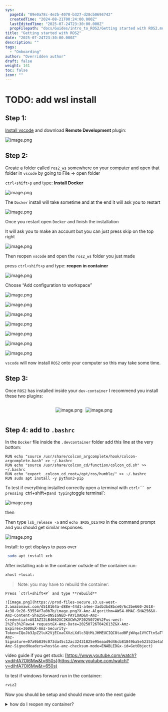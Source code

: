 ```yaml
---
sys:
  pageId: "89e0a78c-4e2b-4070-b327-d28cb0694742"
  createdTime: "2024-08-21T00:24:00.000Z"
  lastEditedTime: "2025-07-24T23:30:00.000Z"
  propFilepath: "docs/Guides/intro_to_ROS2/Getting started with ROS2.md"
title: "Getting started with ROS2"
date: "2025-07-24T23:30:00.000Z"
description: ""
tags:
  - "Onboarding"
author: "Overridden author"
draft: false
weight: 141
toc: false
icon: ""
---
```


# TODO: add wsl install

## Step 1:

[Install vscode](https://code.visualstudio.com/download) and download **Remote Development** plugin:

![image.png](https://prod-files-secure.s3.us-west-2.amazonaws.com/d518164a-d88e-44d1-a4ee-3adb3bd8bce0/efb52993-1881-4a40-b95e-6f020334f022/image.png?X-Amz-Algorithm=AWS4-HMAC-SHA256&X-Amz-Content-Sha256=UNSIGNED-PAYLOAD&X-Amz-Credential=ASIAZI2LB4664QTPACMC%2F20250726%2Fus-west-2%2Fs3%2Faws4_request&X-Amz-Date=20250726T042609Z&X-Amz-Expires=3600&X-Amz-Security-Token=IQoJb3JpZ2luX2VjECoaCXVzLXdlc3QtMiJIMEYCIQDo2efOkUuNPbiilyNxIR3J4TVZMBzXkf%2FmzgQgCAkiMwIhAP6wD7l2EgFAbWg1nLT%2BP8fvcJIv83dFuW8pG2FIrm%2BYKv8DCFMQABoMNjM3NDIzMTgzODA1Igx1U9RzZhXQImvQq20q3AMDzYMPgJRJ1qkJ5tePheRAOdc%2F7xvI6Ih4KlfvbDBRunZukKEV27y9OnFeK00emBVa1M%2F%2F3WNGmBY63vdbP4aAAP3S5Fc97OmRQo98NGkiRziR7MYhW%2BeQWpIBgGj4qPILB%2Bz0A5%2FwHaAdqXELT9xPcbYanyS%2B%2FGFvZRYYyb7hQ3xlzK%2BnpVCoR8FhvP6FYgm%2FjEfaZa9fkH2ZuNMo9I0WeWbdcLtmIdJ2jbwwB1BnYgLTdDKYmHsaESNU7RxfdwGItyT61Q9QrvR135jywxjANold3bRtzyMEcqZv6LenOOFkCSGPHymC3NCBRTsGgseLpsoNEG6InnuCKWgkvP8QIJZ7c2WdL6F%2B5sltxw03KE3zPZLKNtF3MDgzJCPnWr4rIzp%2Fb5nOrQQgqcPCc%2FjpaQTkZQ5lbnaLdSty9BOmFT7wuNb%2BHV9gfTnTm%2FkpTIB1q0gRtZszZ9ThcXL%2F%2BNF0rU06NKjEGY6V0vG5eNBtkdaw0U5Y8FFfTEoaY1DQQRe1HmV1pPJNVkTUyx2k1AZ25b9m8uOn9dhhT22h43aNav8U%2BgRzAadwl0dD7hl7Fo0zWETaqOv4VWx3ADKwgOXETfiCFomx89%2BMfsRQ01DPOmzm47PV9slWEmcBSzDF9JDEBjqkAWI1Ogr5%2FFGGSmuan0VIWeiHYYShBJ1clRx5U%2BaUHFp5KoXMn7pMWcNKGcnZ8EEmfL5fsKNGGsdvGWkGh9O15420OPCimFOKJeWuhR0QRJ7C2Vu3Yw30MYpCM75mnGMy3a2hwAmB51hSx0XqmR5lfQG3kBXYxixMU99qz%2FsIYStYGpAz8lHBaDIbgLX7rTMQMu2WoOhs6v9AYRxvNcpFQbaq5xuP&X-Amz-Signature=6abc1cd41a6ecc2a123c3a2ed68f71e7439cb7c51d86d45cd78c70cd2e84ccdb&X-Amz-SignedHeaders=host&x-amz-checksum-mode=ENABLED&x-id=GetObject)

## Step 2:

Create a folder called `ros2_ws` somewhere on your computer and open that folder in `vscode` by going to File → open folder 

`ctrl+shift+p` and type: **Install Docker**

![image.png](https://prod-files-secure.s3.us-west-2.amazonaws.com/d518164a-d88e-44d1-a4ee-3adb3bd8bce0/2269dc0e-1cd5-47ff-bceb-c04ad9b2eab0/image.png?X-Amz-Algorithm=AWS4-HMAC-SHA256&X-Amz-Content-Sha256=UNSIGNED-PAYLOAD&X-Amz-Credential=ASIAZI2LB4664QTPACMC%2F20250726%2Fus-west-2%2Fs3%2Faws4_request&X-Amz-Date=20250726T042609Z&X-Amz-Expires=3600&X-Amz-Security-Token=IQoJb3JpZ2luX2VjECoaCXVzLXdlc3QtMiJIMEYCIQDo2efOkUuNPbiilyNxIR3J4TVZMBzXkf%2FmzgQgCAkiMwIhAP6wD7l2EgFAbWg1nLT%2BP8fvcJIv83dFuW8pG2FIrm%2BYKv8DCFMQABoMNjM3NDIzMTgzODA1Igx1U9RzZhXQImvQq20q3AMDzYMPgJRJ1qkJ5tePheRAOdc%2F7xvI6Ih4KlfvbDBRunZukKEV27y9OnFeK00emBVa1M%2F%2F3WNGmBY63vdbP4aAAP3S5Fc97OmRQo98NGkiRziR7MYhW%2BeQWpIBgGj4qPILB%2Bz0A5%2FwHaAdqXELT9xPcbYanyS%2B%2FGFvZRYYyb7hQ3xlzK%2BnpVCoR8FhvP6FYgm%2FjEfaZa9fkH2ZuNMo9I0WeWbdcLtmIdJ2jbwwB1BnYgLTdDKYmHsaESNU7RxfdwGItyT61Q9QrvR135jywxjANold3bRtzyMEcqZv6LenOOFkCSGPHymC3NCBRTsGgseLpsoNEG6InnuCKWgkvP8QIJZ7c2WdL6F%2B5sltxw03KE3zPZLKNtF3MDgzJCPnWr4rIzp%2Fb5nOrQQgqcPCc%2FjpaQTkZQ5lbnaLdSty9BOmFT7wuNb%2BHV9gfTnTm%2FkpTIB1q0gRtZszZ9ThcXL%2F%2BNF0rU06NKjEGY6V0vG5eNBtkdaw0U5Y8FFfTEoaY1DQQRe1HmV1pPJNVkTUyx2k1AZ25b9m8uOn9dhhT22h43aNav8U%2BgRzAadwl0dD7hl7Fo0zWETaqOv4VWx3ADKwgOXETfiCFomx89%2BMfsRQ01DPOmzm47PV9slWEmcBSzDF9JDEBjqkAWI1Ogr5%2FFGGSmuan0VIWeiHYYShBJ1clRx5U%2BaUHFp5KoXMn7pMWcNKGcnZ8EEmfL5fsKNGGsdvGWkGh9O15420OPCimFOKJeWuhR0QRJ7C2Vu3Yw30MYpCM75mnGMy3a2hwAmB51hSx0XqmR5lfQG3kBXYxixMU99qz%2FsIYStYGpAz8lHBaDIbgLX7rTMQMu2WoOhs6v9AYRxvNcpFQbaq5xuP&X-Amz-Signature=adeb765a304e418999444b4cc0070e100229baff6ddc2cd0f8d123d680c42588&X-Amz-SignedHeaders=host&x-amz-checksum-mode=ENABLED&x-id=GetObject)

The `Docker` install will take sometime and at the end it will ask you to restart

![image.png](https://prod-files-secure.s3.us-west-2.amazonaws.com/d518164a-d88e-44d1-a4ee-3adb3bd8bce0/ed233f78-be33-4b1f-b89c-9c346c0e961e/image.png?X-Amz-Algorithm=AWS4-HMAC-SHA256&X-Amz-Content-Sha256=UNSIGNED-PAYLOAD&X-Amz-Credential=ASIAZI2LB4664QTPACMC%2F20250726%2Fus-west-2%2Fs3%2Faws4_request&X-Amz-Date=20250726T042609Z&X-Amz-Expires=3600&X-Amz-Security-Token=IQoJb3JpZ2luX2VjECoaCXVzLXdlc3QtMiJIMEYCIQDo2efOkUuNPbiilyNxIR3J4TVZMBzXkf%2FmzgQgCAkiMwIhAP6wD7l2EgFAbWg1nLT%2BP8fvcJIv83dFuW8pG2FIrm%2BYKv8DCFMQABoMNjM3NDIzMTgzODA1Igx1U9RzZhXQImvQq20q3AMDzYMPgJRJ1qkJ5tePheRAOdc%2F7xvI6Ih4KlfvbDBRunZukKEV27y9OnFeK00emBVa1M%2F%2F3WNGmBY63vdbP4aAAP3S5Fc97OmRQo98NGkiRziR7MYhW%2BeQWpIBgGj4qPILB%2Bz0A5%2FwHaAdqXELT9xPcbYanyS%2B%2FGFvZRYYyb7hQ3xlzK%2BnpVCoR8FhvP6FYgm%2FjEfaZa9fkH2ZuNMo9I0WeWbdcLtmIdJ2jbwwB1BnYgLTdDKYmHsaESNU7RxfdwGItyT61Q9QrvR135jywxjANold3bRtzyMEcqZv6LenOOFkCSGPHymC3NCBRTsGgseLpsoNEG6InnuCKWgkvP8QIJZ7c2WdL6F%2B5sltxw03KE3zPZLKNtF3MDgzJCPnWr4rIzp%2Fb5nOrQQgqcPCc%2FjpaQTkZQ5lbnaLdSty9BOmFT7wuNb%2BHV9gfTnTm%2FkpTIB1q0gRtZszZ9ThcXL%2F%2BNF0rU06NKjEGY6V0vG5eNBtkdaw0U5Y8FFfTEoaY1DQQRe1HmV1pPJNVkTUyx2k1AZ25b9m8uOn9dhhT22h43aNav8U%2BgRzAadwl0dD7hl7Fo0zWETaqOv4VWx3ADKwgOXETfiCFomx89%2BMfsRQ01DPOmzm47PV9slWEmcBSzDF9JDEBjqkAWI1Ogr5%2FFGGSmuan0VIWeiHYYShBJ1clRx5U%2BaUHFp5KoXMn7pMWcNKGcnZ8EEmfL5fsKNGGsdvGWkGh9O15420OPCimFOKJeWuhR0QRJ7C2Vu3Yw30MYpCM75mnGMy3a2hwAmB51hSx0XqmR5lfQG3kBXYxixMU99qz%2FsIYStYGpAz8lHBaDIbgLX7rTMQMu2WoOhs6v9AYRxvNcpFQbaq5xuP&X-Amz-Signature=4acb114a9c3e298b8ed501a786241685042eb1807be0e6c139180d8152871161&X-Amz-SignedHeaders=host&x-amz-checksum-mode=ENABLED&x-id=GetObject)

Once you restart open `Docker` and finish the installation

It will ask you to make an account but you can just press skip on the top right

![image.png](https://prod-files-secure.s3.us-west-2.amazonaws.com/d518164a-d88e-44d1-a4ee-3adb3bd8bce0/21010ad9-1659-4fd9-9f59-9932a09b2a3d/image.png?X-Amz-Algorithm=AWS4-HMAC-SHA256&X-Amz-Content-Sha256=UNSIGNED-PAYLOAD&X-Amz-Credential=ASIAZI2LB4664QTPACMC%2F20250726%2Fus-west-2%2Fs3%2Faws4_request&X-Amz-Date=20250726T042609Z&X-Amz-Expires=3600&X-Amz-Security-Token=IQoJb3JpZ2luX2VjECoaCXVzLXdlc3QtMiJIMEYCIQDo2efOkUuNPbiilyNxIR3J4TVZMBzXkf%2FmzgQgCAkiMwIhAP6wD7l2EgFAbWg1nLT%2BP8fvcJIv83dFuW8pG2FIrm%2BYKv8DCFMQABoMNjM3NDIzMTgzODA1Igx1U9RzZhXQImvQq20q3AMDzYMPgJRJ1qkJ5tePheRAOdc%2F7xvI6Ih4KlfvbDBRunZukKEV27y9OnFeK00emBVa1M%2F%2F3WNGmBY63vdbP4aAAP3S5Fc97OmRQo98NGkiRziR7MYhW%2BeQWpIBgGj4qPILB%2Bz0A5%2FwHaAdqXELT9xPcbYanyS%2B%2FGFvZRYYyb7hQ3xlzK%2BnpVCoR8FhvP6FYgm%2FjEfaZa9fkH2ZuNMo9I0WeWbdcLtmIdJ2jbwwB1BnYgLTdDKYmHsaESNU7RxfdwGItyT61Q9QrvR135jywxjANold3bRtzyMEcqZv6LenOOFkCSGPHymC3NCBRTsGgseLpsoNEG6InnuCKWgkvP8QIJZ7c2WdL6F%2B5sltxw03KE3zPZLKNtF3MDgzJCPnWr4rIzp%2Fb5nOrQQgqcPCc%2FjpaQTkZQ5lbnaLdSty9BOmFT7wuNb%2BHV9gfTnTm%2FkpTIB1q0gRtZszZ9ThcXL%2F%2BNF0rU06NKjEGY6V0vG5eNBtkdaw0U5Y8FFfTEoaY1DQQRe1HmV1pPJNVkTUyx2k1AZ25b9m8uOn9dhhT22h43aNav8U%2BgRzAadwl0dD7hl7Fo0zWETaqOv4VWx3ADKwgOXETfiCFomx89%2BMfsRQ01DPOmzm47PV9slWEmcBSzDF9JDEBjqkAWI1Ogr5%2FFGGSmuan0VIWeiHYYShBJ1clRx5U%2BaUHFp5KoXMn7pMWcNKGcnZ8EEmfL5fsKNGGsdvGWkGh9O15420OPCimFOKJeWuhR0QRJ7C2Vu3Yw30MYpCM75mnGMy3a2hwAmB51hSx0XqmR5lfQG3kBXYxixMU99qz%2FsIYStYGpAz8lHBaDIbgLX7rTMQMu2WoOhs6v9AYRxvNcpFQbaq5xuP&X-Amz-Signature=f643e5d8981e0e6d2ada88342c0c496de4e6127d41c80cc823001fd1e39e6635&X-Amz-SignedHeaders=host&x-amz-checksum-mode=ENABLED&x-id=GetObject)

Then reopen `vscode` and open the `ros2_ws` folder you just made

press `ctrl+shift+p` and type: **reopen in container**

![image.png](https://prod-files-secure.s3.us-west-2.amazonaws.com/d518164a-d88e-44d1-a4ee-3adb3bd8bce0/4e93b8c2-41ad-488c-8095-c74205196118/image.png?X-Amz-Algorithm=AWS4-HMAC-SHA256&X-Amz-Content-Sha256=UNSIGNED-PAYLOAD&X-Amz-Credential=ASIAZI2LB4664QTPACMC%2F20250726%2Fus-west-2%2Fs3%2Faws4_request&X-Amz-Date=20250726T042609Z&X-Amz-Expires=3600&X-Amz-Security-Token=IQoJb3JpZ2luX2VjECoaCXVzLXdlc3QtMiJIMEYCIQDo2efOkUuNPbiilyNxIR3J4TVZMBzXkf%2FmzgQgCAkiMwIhAP6wD7l2EgFAbWg1nLT%2BP8fvcJIv83dFuW8pG2FIrm%2BYKv8DCFMQABoMNjM3NDIzMTgzODA1Igx1U9RzZhXQImvQq20q3AMDzYMPgJRJ1qkJ5tePheRAOdc%2F7xvI6Ih4KlfvbDBRunZukKEV27y9OnFeK00emBVa1M%2F%2F3WNGmBY63vdbP4aAAP3S5Fc97OmRQo98NGkiRziR7MYhW%2BeQWpIBgGj4qPILB%2Bz0A5%2FwHaAdqXELT9xPcbYanyS%2B%2FGFvZRYYyb7hQ3xlzK%2BnpVCoR8FhvP6FYgm%2FjEfaZa9fkH2ZuNMo9I0WeWbdcLtmIdJ2jbwwB1BnYgLTdDKYmHsaESNU7RxfdwGItyT61Q9QrvR135jywxjANold3bRtzyMEcqZv6LenOOFkCSGPHymC3NCBRTsGgseLpsoNEG6InnuCKWgkvP8QIJZ7c2WdL6F%2B5sltxw03KE3zPZLKNtF3MDgzJCPnWr4rIzp%2Fb5nOrQQgqcPCc%2FjpaQTkZQ5lbnaLdSty9BOmFT7wuNb%2BHV9gfTnTm%2FkpTIB1q0gRtZszZ9ThcXL%2F%2BNF0rU06NKjEGY6V0vG5eNBtkdaw0U5Y8FFfTEoaY1DQQRe1HmV1pPJNVkTUyx2k1AZ25b9m8uOn9dhhT22h43aNav8U%2BgRzAadwl0dD7hl7Fo0zWETaqOv4VWx3ADKwgOXETfiCFomx89%2BMfsRQ01DPOmzm47PV9slWEmcBSzDF9JDEBjqkAWI1Ogr5%2FFGGSmuan0VIWeiHYYShBJ1clRx5U%2BaUHFp5KoXMn7pMWcNKGcnZ8EEmfL5fsKNGGsdvGWkGh9O15420OPCimFOKJeWuhR0QRJ7C2Vu3Yw30MYpCM75mnGMy3a2hwAmB51hSx0XqmR5lfQG3kBXYxixMU99qz%2FsIYStYGpAz8lHBaDIbgLX7rTMQMu2WoOhs6v9AYRxvNcpFQbaq5xuP&X-Amz-Signature=444358e3b7bf989ae4b8da117057e02f42a233be68b0615992a764879fe592d9&X-Amz-SignedHeaders=host&x-amz-checksum-mode=ENABLED&x-id=GetObject)

Choose “Add configuration to workspace”

![image.png](https://prod-files-secure.s3.us-west-2.amazonaws.com/d518164a-d88e-44d1-a4ee-3adb3bd8bce0/9560b282-5060-4989-ba37-97e7b2c22476/image.png?X-Amz-Algorithm=AWS4-HMAC-SHA256&X-Amz-Content-Sha256=UNSIGNED-PAYLOAD&X-Amz-Credential=ASIAZI2LB4664QTPACMC%2F20250726%2Fus-west-2%2Fs3%2Faws4_request&X-Amz-Date=20250726T042609Z&X-Amz-Expires=3600&X-Amz-Security-Token=IQoJb3JpZ2luX2VjECoaCXVzLXdlc3QtMiJIMEYCIQDo2efOkUuNPbiilyNxIR3J4TVZMBzXkf%2FmzgQgCAkiMwIhAP6wD7l2EgFAbWg1nLT%2BP8fvcJIv83dFuW8pG2FIrm%2BYKv8DCFMQABoMNjM3NDIzMTgzODA1Igx1U9RzZhXQImvQq20q3AMDzYMPgJRJ1qkJ5tePheRAOdc%2F7xvI6Ih4KlfvbDBRunZukKEV27y9OnFeK00emBVa1M%2F%2F3WNGmBY63vdbP4aAAP3S5Fc97OmRQo98NGkiRziR7MYhW%2BeQWpIBgGj4qPILB%2Bz0A5%2FwHaAdqXELT9xPcbYanyS%2B%2FGFvZRYYyb7hQ3xlzK%2BnpVCoR8FhvP6FYgm%2FjEfaZa9fkH2ZuNMo9I0WeWbdcLtmIdJ2jbwwB1BnYgLTdDKYmHsaESNU7RxfdwGItyT61Q9QrvR135jywxjANold3bRtzyMEcqZv6LenOOFkCSGPHymC3NCBRTsGgseLpsoNEG6InnuCKWgkvP8QIJZ7c2WdL6F%2B5sltxw03KE3zPZLKNtF3MDgzJCPnWr4rIzp%2Fb5nOrQQgqcPCc%2FjpaQTkZQ5lbnaLdSty9BOmFT7wuNb%2BHV9gfTnTm%2FkpTIB1q0gRtZszZ9ThcXL%2F%2BNF0rU06NKjEGY6V0vG5eNBtkdaw0U5Y8FFfTEoaY1DQQRe1HmV1pPJNVkTUyx2k1AZ25b9m8uOn9dhhT22h43aNav8U%2BgRzAadwl0dD7hl7Fo0zWETaqOv4VWx3ADKwgOXETfiCFomx89%2BMfsRQ01DPOmzm47PV9slWEmcBSzDF9JDEBjqkAWI1Ogr5%2FFGGSmuan0VIWeiHYYShBJ1clRx5U%2BaUHFp5KoXMn7pMWcNKGcnZ8EEmfL5fsKNGGsdvGWkGh9O15420OPCimFOKJeWuhR0QRJ7C2Vu3Yw30MYpCM75mnGMy3a2hwAmB51hSx0XqmR5lfQG3kBXYxixMU99qz%2FsIYStYGpAz8lHBaDIbgLX7rTMQMu2WoOhs6v9AYRxvNcpFQbaq5xuP&X-Amz-Signature=d5a79e24a3529d061a98a6654b10f1108617c64e3784fa7d9554f1c7d807cd0b&X-Amz-SignedHeaders=host&x-amz-checksum-mode=ENABLED&x-id=GetObject)

![image.png](https://prod-files-secure.s3.us-west-2.amazonaws.com/d518164a-d88e-44d1-a4ee-3adb3bd8bce0/2ee63f81-886b-48e8-a553-dc6e5eac99e4/image.png?X-Amz-Algorithm=AWS4-HMAC-SHA256&X-Amz-Content-Sha256=UNSIGNED-PAYLOAD&X-Amz-Credential=ASIAZI2LB4664QTPACMC%2F20250726%2Fus-west-2%2Fs3%2Faws4_request&X-Amz-Date=20250726T042609Z&X-Amz-Expires=3600&X-Amz-Security-Token=IQoJb3JpZ2luX2VjECoaCXVzLXdlc3QtMiJIMEYCIQDo2efOkUuNPbiilyNxIR3J4TVZMBzXkf%2FmzgQgCAkiMwIhAP6wD7l2EgFAbWg1nLT%2BP8fvcJIv83dFuW8pG2FIrm%2BYKv8DCFMQABoMNjM3NDIzMTgzODA1Igx1U9RzZhXQImvQq20q3AMDzYMPgJRJ1qkJ5tePheRAOdc%2F7xvI6Ih4KlfvbDBRunZukKEV27y9OnFeK00emBVa1M%2F%2F3WNGmBY63vdbP4aAAP3S5Fc97OmRQo98NGkiRziR7MYhW%2BeQWpIBgGj4qPILB%2Bz0A5%2FwHaAdqXELT9xPcbYanyS%2B%2FGFvZRYYyb7hQ3xlzK%2BnpVCoR8FhvP6FYgm%2FjEfaZa9fkH2ZuNMo9I0WeWbdcLtmIdJ2jbwwB1BnYgLTdDKYmHsaESNU7RxfdwGItyT61Q9QrvR135jywxjANold3bRtzyMEcqZv6LenOOFkCSGPHymC3NCBRTsGgseLpsoNEG6InnuCKWgkvP8QIJZ7c2WdL6F%2B5sltxw03KE3zPZLKNtF3MDgzJCPnWr4rIzp%2Fb5nOrQQgqcPCc%2FjpaQTkZQ5lbnaLdSty9BOmFT7wuNb%2BHV9gfTnTm%2FkpTIB1q0gRtZszZ9ThcXL%2F%2BNF0rU06NKjEGY6V0vG5eNBtkdaw0U5Y8FFfTEoaY1DQQRe1HmV1pPJNVkTUyx2k1AZ25b9m8uOn9dhhT22h43aNav8U%2BgRzAadwl0dD7hl7Fo0zWETaqOv4VWx3ADKwgOXETfiCFomx89%2BMfsRQ01DPOmzm47PV9slWEmcBSzDF9JDEBjqkAWI1Ogr5%2FFGGSmuan0VIWeiHYYShBJ1clRx5U%2BaUHFp5KoXMn7pMWcNKGcnZ8EEmfL5fsKNGGsdvGWkGh9O15420OPCimFOKJeWuhR0QRJ7C2Vu3Yw30MYpCM75mnGMy3a2hwAmB51hSx0XqmR5lfQG3kBXYxixMU99qz%2FsIYStYGpAz8lHBaDIbgLX7rTMQMu2WoOhs6v9AYRxvNcpFQbaq5xuP&X-Amz-Signature=18abe3f5617511b7312e221746478376649ea8ab349be33d6513d868cff6359b&X-Amz-SignedHeaders=host&x-amz-checksum-mode=ENABLED&x-id=GetObject)

![image.png](https://prod-files-secure.s3.us-west-2.amazonaws.com/d518164a-d88e-44d1-a4ee-3adb3bd8bce0/e0fd626c-c8b6-4b2c-95d1-fa4c26514504/image.png?X-Amz-Algorithm=AWS4-HMAC-SHA256&X-Amz-Content-Sha256=UNSIGNED-PAYLOAD&X-Amz-Credential=ASIAZI2LB4664QTPACMC%2F20250726%2Fus-west-2%2Fs3%2Faws4_request&X-Amz-Date=20250726T042609Z&X-Amz-Expires=3600&X-Amz-Security-Token=IQoJb3JpZ2luX2VjECoaCXVzLXdlc3QtMiJIMEYCIQDo2efOkUuNPbiilyNxIR3J4TVZMBzXkf%2FmzgQgCAkiMwIhAP6wD7l2EgFAbWg1nLT%2BP8fvcJIv83dFuW8pG2FIrm%2BYKv8DCFMQABoMNjM3NDIzMTgzODA1Igx1U9RzZhXQImvQq20q3AMDzYMPgJRJ1qkJ5tePheRAOdc%2F7xvI6Ih4KlfvbDBRunZukKEV27y9OnFeK00emBVa1M%2F%2F3WNGmBY63vdbP4aAAP3S5Fc97OmRQo98NGkiRziR7MYhW%2BeQWpIBgGj4qPILB%2Bz0A5%2FwHaAdqXELT9xPcbYanyS%2B%2FGFvZRYYyb7hQ3xlzK%2BnpVCoR8FhvP6FYgm%2FjEfaZa9fkH2ZuNMo9I0WeWbdcLtmIdJ2jbwwB1BnYgLTdDKYmHsaESNU7RxfdwGItyT61Q9QrvR135jywxjANold3bRtzyMEcqZv6LenOOFkCSGPHymC3NCBRTsGgseLpsoNEG6InnuCKWgkvP8QIJZ7c2WdL6F%2B5sltxw03KE3zPZLKNtF3MDgzJCPnWr4rIzp%2Fb5nOrQQgqcPCc%2FjpaQTkZQ5lbnaLdSty9BOmFT7wuNb%2BHV9gfTnTm%2FkpTIB1q0gRtZszZ9ThcXL%2F%2BNF0rU06NKjEGY6V0vG5eNBtkdaw0U5Y8FFfTEoaY1DQQRe1HmV1pPJNVkTUyx2k1AZ25b9m8uOn9dhhT22h43aNav8U%2BgRzAadwl0dD7hl7Fo0zWETaqOv4VWx3ADKwgOXETfiCFomx89%2BMfsRQ01DPOmzm47PV9slWEmcBSzDF9JDEBjqkAWI1Ogr5%2FFGGSmuan0VIWeiHYYShBJ1clRx5U%2BaUHFp5KoXMn7pMWcNKGcnZ8EEmfL5fsKNGGsdvGWkGh9O15420OPCimFOKJeWuhR0QRJ7C2Vu3Yw30MYpCM75mnGMy3a2hwAmB51hSx0XqmR5lfQG3kBXYxixMU99qz%2FsIYStYGpAz8lHBaDIbgLX7rTMQMu2WoOhs6v9AYRxvNcpFQbaq5xuP&X-Amz-Signature=7dc004835f94c36a2ed31c8926b39a1058f081839157bfeac0e20795bafad7d9&X-Amz-SignedHeaders=host&x-amz-checksum-mode=ENABLED&x-id=GetObject)

![image.png](https://prod-files-secure.s3.us-west-2.amazonaws.com/d518164a-d88e-44d1-a4ee-3adb3bd8bce0/a2e13f50-d2ab-4719-a4c2-7ced634bfc9d/image.png?X-Amz-Algorithm=AWS4-HMAC-SHA256&X-Amz-Content-Sha256=UNSIGNED-PAYLOAD&X-Amz-Credential=ASIAZI2LB4664QTPACMC%2F20250726%2Fus-west-2%2Fs3%2Faws4_request&X-Amz-Date=20250726T042609Z&X-Amz-Expires=3600&X-Amz-Security-Token=IQoJb3JpZ2luX2VjECoaCXVzLXdlc3QtMiJIMEYCIQDo2efOkUuNPbiilyNxIR3J4TVZMBzXkf%2FmzgQgCAkiMwIhAP6wD7l2EgFAbWg1nLT%2BP8fvcJIv83dFuW8pG2FIrm%2BYKv8DCFMQABoMNjM3NDIzMTgzODA1Igx1U9RzZhXQImvQq20q3AMDzYMPgJRJ1qkJ5tePheRAOdc%2F7xvI6Ih4KlfvbDBRunZukKEV27y9OnFeK00emBVa1M%2F%2F3WNGmBY63vdbP4aAAP3S5Fc97OmRQo98NGkiRziR7MYhW%2BeQWpIBgGj4qPILB%2Bz0A5%2FwHaAdqXELT9xPcbYanyS%2B%2FGFvZRYYyb7hQ3xlzK%2BnpVCoR8FhvP6FYgm%2FjEfaZa9fkH2ZuNMo9I0WeWbdcLtmIdJ2jbwwB1BnYgLTdDKYmHsaESNU7RxfdwGItyT61Q9QrvR135jywxjANold3bRtzyMEcqZv6LenOOFkCSGPHymC3NCBRTsGgseLpsoNEG6InnuCKWgkvP8QIJZ7c2WdL6F%2B5sltxw03KE3zPZLKNtF3MDgzJCPnWr4rIzp%2Fb5nOrQQgqcPCc%2FjpaQTkZQ5lbnaLdSty9BOmFT7wuNb%2BHV9gfTnTm%2FkpTIB1q0gRtZszZ9ThcXL%2F%2BNF0rU06NKjEGY6V0vG5eNBtkdaw0U5Y8FFfTEoaY1DQQRe1HmV1pPJNVkTUyx2k1AZ25b9m8uOn9dhhT22h43aNav8U%2BgRzAadwl0dD7hl7Fo0zWETaqOv4VWx3ADKwgOXETfiCFomx89%2BMfsRQ01DPOmzm47PV9slWEmcBSzDF9JDEBjqkAWI1Ogr5%2FFGGSmuan0VIWeiHYYShBJ1clRx5U%2BaUHFp5KoXMn7pMWcNKGcnZ8EEmfL5fsKNGGsdvGWkGh9O15420OPCimFOKJeWuhR0QRJ7C2Vu3Yw30MYpCM75mnGMy3a2hwAmB51hSx0XqmR5lfQG3kBXYxixMU99qz%2FsIYStYGpAz8lHBaDIbgLX7rTMQMu2WoOhs6v9AYRxvNcpFQbaq5xuP&X-Amz-Signature=27afdcfbbc787077cfbd5962e0258402bc941a6987a3b589bdf7172771a2ed51&X-Amz-SignedHeaders=host&x-amz-checksum-mode=ENABLED&x-id=GetObject)

![image.png](https://prod-files-secure.s3.us-west-2.amazonaws.com/d518164a-d88e-44d1-a4ee-3adb3bd8bce0/6cc478ad-aaba-4bf7-9fcc-403277ab896c/image.png?X-Amz-Algorithm=AWS4-HMAC-SHA256&X-Amz-Content-Sha256=UNSIGNED-PAYLOAD&X-Amz-Credential=ASIAZI2LB4664QTPACMC%2F20250726%2Fus-west-2%2Fs3%2Faws4_request&X-Amz-Date=20250726T042609Z&X-Amz-Expires=3600&X-Amz-Security-Token=IQoJb3JpZ2luX2VjECoaCXVzLXdlc3QtMiJIMEYCIQDo2efOkUuNPbiilyNxIR3J4TVZMBzXkf%2FmzgQgCAkiMwIhAP6wD7l2EgFAbWg1nLT%2BP8fvcJIv83dFuW8pG2FIrm%2BYKv8DCFMQABoMNjM3NDIzMTgzODA1Igx1U9RzZhXQImvQq20q3AMDzYMPgJRJ1qkJ5tePheRAOdc%2F7xvI6Ih4KlfvbDBRunZukKEV27y9OnFeK00emBVa1M%2F%2F3WNGmBY63vdbP4aAAP3S5Fc97OmRQo98NGkiRziR7MYhW%2BeQWpIBgGj4qPILB%2Bz0A5%2FwHaAdqXELT9xPcbYanyS%2B%2FGFvZRYYyb7hQ3xlzK%2BnpVCoR8FhvP6FYgm%2FjEfaZa9fkH2ZuNMo9I0WeWbdcLtmIdJ2jbwwB1BnYgLTdDKYmHsaESNU7RxfdwGItyT61Q9QrvR135jywxjANold3bRtzyMEcqZv6LenOOFkCSGPHymC3NCBRTsGgseLpsoNEG6InnuCKWgkvP8QIJZ7c2WdL6F%2B5sltxw03KE3zPZLKNtF3MDgzJCPnWr4rIzp%2Fb5nOrQQgqcPCc%2FjpaQTkZQ5lbnaLdSty9BOmFT7wuNb%2BHV9gfTnTm%2FkpTIB1q0gRtZszZ9ThcXL%2F%2BNF0rU06NKjEGY6V0vG5eNBtkdaw0U5Y8FFfTEoaY1DQQRe1HmV1pPJNVkTUyx2k1AZ25b9m8uOn9dhhT22h43aNav8U%2BgRzAadwl0dD7hl7Fo0zWETaqOv4VWx3ADKwgOXETfiCFomx89%2BMfsRQ01DPOmzm47PV9slWEmcBSzDF9JDEBjqkAWI1Ogr5%2FFGGSmuan0VIWeiHYYShBJ1clRx5U%2BaUHFp5KoXMn7pMWcNKGcnZ8EEmfL5fsKNGGsdvGWkGh9O15420OPCimFOKJeWuhR0QRJ7C2Vu3Yw30MYpCM75mnGMy3a2hwAmB51hSx0XqmR5lfQG3kBXYxixMU99qz%2FsIYStYGpAz8lHBaDIbgLX7rTMQMu2WoOhs6v9AYRxvNcpFQbaq5xuP&X-Amz-Signature=cdfb8834ad4b2ebd051c34f185a63a2840c6adf45ca8ba306dff69b600e76fde&X-Amz-SignedHeaders=host&x-amz-checksum-mode=ENABLED&x-id=GetObject)

![image.png](https://prod-files-secure.s3.us-west-2.amazonaws.com/d518164a-d88e-44d1-a4ee-3adb3bd8bce0/53255b28-f75e-430f-b9e3-c0ac8577e42b/image.png?X-Amz-Algorithm=AWS4-HMAC-SHA256&X-Amz-Content-Sha256=UNSIGNED-PAYLOAD&X-Amz-Credential=ASIAZI2LB4664QTPACMC%2F20250726%2Fus-west-2%2Fs3%2Faws4_request&X-Amz-Date=20250726T042609Z&X-Amz-Expires=3600&X-Amz-Security-Token=IQoJb3JpZ2luX2VjECoaCXVzLXdlc3QtMiJIMEYCIQDo2efOkUuNPbiilyNxIR3J4TVZMBzXkf%2FmzgQgCAkiMwIhAP6wD7l2EgFAbWg1nLT%2BP8fvcJIv83dFuW8pG2FIrm%2BYKv8DCFMQABoMNjM3NDIzMTgzODA1Igx1U9RzZhXQImvQq20q3AMDzYMPgJRJ1qkJ5tePheRAOdc%2F7xvI6Ih4KlfvbDBRunZukKEV27y9OnFeK00emBVa1M%2F%2F3WNGmBY63vdbP4aAAP3S5Fc97OmRQo98NGkiRziR7MYhW%2BeQWpIBgGj4qPILB%2Bz0A5%2FwHaAdqXELT9xPcbYanyS%2B%2FGFvZRYYyb7hQ3xlzK%2BnpVCoR8FhvP6FYgm%2FjEfaZa9fkH2ZuNMo9I0WeWbdcLtmIdJ2jbwwB1BnYgLTdDKYmHsaESNU7RxfdwGItyT61Q9QrvR135jywxjANold3bRtzyMEcqZv6LenOOFkCSGPHymC3NCBRTsGgseLpsoNEG6InnuCKWgkvP8QIJZ7c2WdL6F%2B5sltxw03KE3zPZLKNtF3MDgzJCPnWr4rIzp%2Fb5nOrQQgqcPCc%2FjpaQTkZQ5lbnaLdSty9BOmFT7wuNb%2BHV9gfTnTm%2FkpTIB1q0gRtZszZ9ThcXL%2F%2BNF0rU06NKjEGY6V0vG5eNBtkdaw0U5Y8FFfTEoaY1DQQRe1HmV1pPJNVkTUyx2k1AZ25b9m8uOn9dhhT22h43aNav8U%2BgRzAadwl0dD7hl7Fo0zWETaqOv4VWx3ADKwgOXETfiCFomx89%2BMfsRQ01DPOmzm47PV9slWEmcBSzDF9JDEBjqkAWI1Ogr5%2FFGGSmuan0VIWeiHYYShBJ1clRx5U%2BaUHFp5KoXMn7pMWcNKGcnZ8EEmfL5fsKNGGsdvGWkGh9O15420OPCimFOKJeWuhR0QRJ7C2Vu3Yw30MYpCM75mnGMy3a2hwAmB51hSx0XqmR5lfQG3kBXYxixMU99qz%2FsIYStYGpAz8lHBaDIbgLX7rTMQMu2WoOhs6v9AYRxvNcpFQbaq5xuP&X-Amz-Signature=ee86561f01fb042eea339318872e5b7ae51581e0cc108b538c7860663c9b1dfb&X-Amz-SignedHeaders=host&x-amz-checksum-mode=ENABLED&x-id=GetObject)

![image.png](https://prod-files-secure.s3.us-west-2.amazonaws.com/d518164a-d88e-44d1-a4ee-3adb3bd8bce0/7c562767-5af9-4ffb-97d1-327bcdf4ee00/image.png?X-Amz-Algorithm=AWS4-HMAC-SHA256&X-Amz-Content-Sha256=UNSIGNED-PAYLOAD&X-Amz-Credential=ASIAZI2LB4664QTPACMC%2F20250726%2Fus-west-2%2Fs3%2Faws4_request&X-Amz-Date=20250726T042609Z&X-Amz-Expires=3600&X-Amz-Security-Token=IQoJb3JpZ2luX2VjECoaCXVzLXdlc3QtMiJIMEYCIQDo2efOkUuNPbiilyNxIR3J4TVZMBzXkf%2FmzgQgCAkiMwIhAP6wD7l2EgFAbWg1nLT%2BP8fvcJIv83dFuW8pG2FIrm%2BYKv8DCFMQABoMNjM3NDIzMTgzODA1Igx1U9RzZhXQImvQq20q3AMDzYMPgJRJ1qkJ5tePheRAOdc%2F7xvI6Ih4KlfvbDBRunZukKEV27y9OnFeK00emBVa1M%2F%2F3WNGmBY63vdbP4aAAP3S5Fc97OmRQo98NGkiRziR7MYhW%2BeQWpIBgGj4qPILB%2Bz0A5%2FwHaAdqXELT9xPcbYanyS%2B%2FGFvZRYYyb7hQ3xlzK%2BnpVCoR8FhvP6FYgm%2FjEfaZa9fkH2ZuNMo9I0WeWbdcLtmIdJ2jbwwB1BnYgLTdDKYmHsaESNU7RxfdwGItyT61Q9QrvR135jywxjANold3bRtzyMEcqZv6LenOOFkCSGPHymC3NCBRTsGgseLpsoNEG6InnuCKWgkvP8QIJZ7c2WdL6F%2B5sltxw03KE3zPZLKNtF3MDgzJCPnWr4rIzp%2Fb5nOrQQgqcPCc%2FjpaQTkZQ5lbnaLdSty9BOmFT7wuNb%2BHV9gfTnTm%2FkpTIB1q0gRtZszZ9ThcXL%2F%2BNF0rU06NKjEGY6V0vG5eNBtkdaw0U5Y8FFfTEoaY1DQQRe1HmV1pPJNVkTUyx2k1AZ25b9m8uOn9dhhT22h43aNav8U%2BgRzAadwl0dD7hl7Fo0zWETaqOv4VWx3ADKwgOXETfiCFomx89%2BMfsRQ01DPOmzm47PV9slWEmcBSzDF9JDEBjqkAWI1Ogr5%2FFGGSmuan0VIWeiHYYShBJ1clRx5U%2BaUHFp5KoXMn7pMWcNKGcnZ8EEmfL5fsKNGGsdvGWkGh9O15420OPCimFOKJeWuhR0QRJ7C2Vu3Yw30MYpCM75mnGMy3a2hwAmB51hSx0XqmR5lfQG3kBXYxixMU99qz%2FsIYStYGpAz8lHBaDIbgLX7rTMQMu2WoOhs6v9AYRxvNcpFQbaq5xuP&X-Amz-Signature=a0fb7e20e5dbcc8f600a2d85e513156a4e15cce14b1fa10cb374b81ff34e425f&X-Amz-SignedHeaders=host&x-amz-checksum-mode=ENABLED&x-id=GetObject)

`vscode` will now install `ROS2` onto your computer so this may take some time.

## Step 3:

Once `ROS2` has installed inside your `dev-container` I recommend you install these two plugins:

<div style="display: flex;flex-direction: row; column-gap:10px; max-width: 630px;justify-content: center;">
<div>

![image.png](https://prod-files-secure.s3.us-west-2.amazonaws.com/d518164a-d88e-44d1-a4ee-3adb3bd8bce0/3fc3d550-5a54-4ba1-ba6b-faa01cdb7369/image.png?X-Amz-Algorithm=AWS4-HMAC-SHA256&X-Amz-Content-Sha256=UNSIGNED-PAYLOAD&X-Amz-Credential=ASIAZI2LB466YR7UQL2G%2F20250726%2Fus-west-2%2Fs3%2Faws4_request&X-Amz-Date=20250726T042613Z&X-Amz-Expires=3600&X-Amz-Security-Token=IQoJb3JpZ2luX2VjECoaCXVzLXdlc3QtMiJHMEUCIQDynSoA%2FCz5UtLHTu3jTu9mcwuL5wvgS34i54%2BJq5b7bAIgXZHvdB3dGp63a3MMGj%2FXyk%2BIR7OuBsFgGPIlMydqZzoq%2FwMIUxAAGgw2Mzc0MjMxODM4MDUiDPCayJGWYp%2B8iCYnYCrcAz0EUJFrUYtdrgsR56GT85b7SC3651Ar72kcSwVlodmBuspwMYvi24VWTMng6exZdZGyc%2F2zdpthYZUVc4LaW7ZfSMraflAKLJt2KKdyiWUi7i2XQyF8ZeVSH0ZUM0ZzVnXnMm%2BssVL%2FE8RL5kDfiy71FojwHPftoIaItKtyGjLbd3nQ%2FJdAUgRrypzwmp1XHkBr7TZ%2FCztxHSxKVHuwGHqkXwnqNX05iEZD%2F1ZdYAOcKUBE5E%2FJQ%2B4UANoUAc70FVZKIN4YbXvsYNID2In9%2FDINH8H%2BeHEKmmxTZqGeeE%2FZ%2BXRRIvZPOv0O1kMOLUktgUpYf8HCzMox2iKr1eqkfixE0lI72SB8xNmkgqU%2FWP88pmk1XvXPiJfEznqXL5ESQvLvh%2FRmTUonw1L1jLiNzDXGyjKZ7YzjhamLkg5IA0ZbzGBB0mS2Bh6qZWcYH%2B%2FpdXFv4CQh0zVflTGqCNoGNCsYs%2BKJ339afYx%2FfN5Vo9lbbJxRQh9Vg4MX4caBYtRNh7hjAEwrUKdHDor9e8JpW7BSzIONi2tck6vhDPI6fWjNHEz0rUPO4UeQ0IZ5yFJc1rFi1camcSGC3BwgRO83qvdojbSy%2BVfMC8QLFW8USehPzAhXn1%2FMNlB0pKLDMJP1kMQGOqUBs8JMPbXX1cQn7Uc0MExQxgMYKe6c8pR6odR2yqBmzYonx7Rgp6Z9Bd%2BmP0CB8%2FZ8VRcHoWXUmoF0j1zGSPJUlGLKCpCUAGkVFIK%2BCS3RmYz9vAfN5i3Rz%2FKJdhG%2FHhl4x4uWKxmVPPHkr66J0ePH9R2r4tY60As09i6SEVhVk%2F1QYJrlnai69LRwNIaYBM1Ox5XWynpShl5ZMsvX8MCFx8WDj2AQ&X-Amz-Signature=1b44d322ddd49a2c3b3331bb0e8582b68aeda7e3a3c6ee6df8e138b9db458f30&X-Amz-SignedHeaders=host&x-amz-checksum-mode=ENABLED&x-id=GetObject)

</div>
<div>

![image.png](https://prod-files-secure.s3.us-west-2.amazonaws.com/d518164a-d88e-44d1-a4ee-3adb3bd8bce0/d994cc66-13c2-4093-a5a3-f84cf4601a82/image.png?X-Amz-Algorithm=AWS4-HMAC-SHA256&X-Amz-Content-Sha256=UNSIGNED-PAYLOAD&X-Amz-Credential=ASIAZI2LB4663HLHIE47%2F20250726%2Fus-west-2%2Fs3%2Faws4_request&X-Amz-Date=20250726T042613Z&X-Amz-Expires=3600&X-Amz-Security-Token=IQoJb3JpZ2luX2VjECoaCXVzLXdlc3QtMiJGMEQCIEOYNEgDqVgKsCC0mBEgHhBWSyeyULcxcptBTeoBGBS%2BAiBzj2NU49JnlPIMN9aMxRaEUywhBXCYYtubV2SZTXhOZir%2FAwhTEAAaDDYzNzQyMzE4MzgwNSIMmlfIdVp0Pj3uYj4bKtwDkVsLyYmgXvOGpFEh4LGxtTnnOIfggEaP%2F0eTonqL6FbHivvEuOCAmVs7lY4Hg5695RryhdpTknIhrAGd2hl3T24fRnh7k%2FLLkw9lfhA4F5cKVaPxlr1Luj5YOca6SfWYOMJt2DADHWjGhTFn5GLA3zoBF1jmDRXuAd9IFiQCWTOTzf7we23dzEbhh9fJvblsL%2BEZoJwDuOBCS%2BfZG%2FMqcTg%2F8G%2BNUMtODWSVWm4YxY35d41IPltgOoJP%2FEixxIovc7efVUg47demMEUe4jqVmQ4F59QonNwtkY5sgY2tt4tYrbdfLnshxw2NBgkte%2F3z61n0QxHYhwL7GKX33BzCKA5eQa5BvkQV335KwkN0rE5zD5JLRTHRwuYqSGjjw6jkRYMRgBunn%2FlPASN4OAnIIHKkiXVW00dQzVX%2Bbt743E8sTPbJ53HaZ42UKaIRm1%2BqaGRCvsHG6u7snKLjYqclVbv46P1hcikTgULhlzw3Jc4OBAS6PtIEr9Zs6exYTIaq71aEUswTrif%2FQaBavQvmUz%2BFIt%2F4i5gWNTacxshJRGNseNrehJmXmtqnhbmJLIMPi%2B2%2FmI8Ur1VC1%2BxV9S%2FoasMmxbjfdCmGhRbwAGI5htJFVDkMmNuAYbGf6uAwrPWQxAY6pgH2vZPKogNxXf8QYvoekQo2ycqGUCFFOJ3ghIkTij3PEw46DHuySngYkgG%2BV5LFbokPISseRi%2BzdzpxTwEYlGUImSolH1ks9lyWggV65tsDGxfcRUsHa1rFx668VaigWL2TCcswa2WLyJSLIkSCsUuNJe%2Bsc8h20TGYnBZb11bDszVh2dk7zCQa85Ei5mWAHZXyYGwZpZZvA8aQBh1FcN31RJeKB2Pk&X-Amz-Signature=aacf4b265cbbf9e213f915658487123af9398e9abd9f2bdbfa95c2193b185130&X-Amz-SignedHeaders=host&x-amz-checksum-mode=ENABLED&x-id=GetObject)

</div>
</div>

## Step 4: add to `.bashrc`

In the `Docker` file inside the `.devcontainer` folder add this line at the very bottom: 

```docker
RUN echo "source /usr/share/colcon_argcomplete/hook/colcon-argcomplete.bash" >> ~/.bashrc
RUN echo "source /usr/share/colcon_cd/function/colcon_cd.sh" >> ~/.bashrc
RUN echo "export _colcon_cd_root=/opt/ros/humble/" >> ~/.bashrc
RUN sudo apt install -y python3-pip 
```

To test if everything installed correctly open a terminal with `ctrl+`` or pressing `ctrl+shift+p` and typing `toggle terminal`:

![image.png](https://prod-files-secure.s3.us-west-2.amazonaws.com/d518164a-d88e-44d1-a4ee-3adb3bd8bce0/6a4943d8-b04e-4c02-9a58-775f3384d1a5/image.png?X-Amz-Algorithm=AWS4-HMAC-SHA256&X-Amz-Content-Sha256=UNSIGNED-PAYLOAD&X-Amz-Credential=ASIAZI2LB4664QTPACMC%2F20250726%2Fus-west-2%2Fs3%2Faws4_request&X-Amz-Date=20250726T042609Z&X-Amz-Expires=3600&X-Amz-Security-Token=IQoJb3JpZ2luX2VjECoaCXVzLXdlc3QtMiJIMEYCIQDo2efOkUuNPbiilyNxIR3J4TVZMBzXkf%2FmzgQgCAkiMwIhAP6wD7l2EgFAbWg1nLT%2BP8fvcJIv83dFuW8pG2FIrm%2BYKv8DCFMQABoMNjM3NDIzMTgzODA1Igx1U9RzZhXQImvQq20q3AMDzYMPgJRJ1qkJ5tePheRAOdc%2F7xvI6Ih4KlfvbDBRunZukKEV27y9OnFeK00emBVa1M%2F%2F3WNGmBY63vdbP4aAAP3S5Fc97OmRQo98NGkiRziR7MYhW%2BeQWpIBgGj4qPILB%2Bz0A5%2FwHaAdqXELT9xPcbYanyS%2B%2FGFvZRYYyb7hQ3xlzK%2BnpVCoR8FhvP6FYgm%2FjEfaZa9fkH2ZuNMo9I0WeWbdcLtmIdJ2jbwwB1BnYgLTdDKYmHsaESNU7RxfdwGItyT61Q9QrvR135jywxjANold3bRtzyMEcqZv6LenOOFkCSGPHymC3NCBRTsGgseLpsoNEG6InnuCKWgkvP8QIJZ7c2WdL6F%2B5sltxw03KE3zPZLKNtF3MDgzJCPnWr4rIzp%2Fb5nOrQQgqcPCc%2FjpaQTkZQ5lbnaLdSty9BOmFT7wuNb%2BHV9gfTnTm%2FkpTIB1q0gRtZszZ9ThcXL%2F%2BNF0rU06NKjEGY6V0vG5eNBtkdaw0U5Y8FFfTEoaY1DQQRe1HmV1pPJNVkTUyx2k1AZ25b9m8uOn9dhhT22h43aNav8U%2BgRzAadwl0dD7hl7Fo0zWETaqOv4VWx3ADKwgOXETfiCFomx89%2BMfsRQ01DPOmzm47PV9slWEmcBSzDF9JDEBjqkAWI1Ogr5%2FFGGSmuan0VIWeiHYYShBJ1clRx5U%2BaUHFp5KoXMn7pMWcNKGcnZ8EEmfL5fsKNGGsdvGWkGh9O15420OPCimFOKJeWuhR0QRJ7C2Vu3Yw30MYpCM75mnGMy3a2hwAmB51hSx0XqmR5lfQG3kBXYxixMU99qz%2FsIYStYGpAz8lHBaDIbgLX7rTMQMu2WoOhs6v9AYRxvNcpFQbaq5xuP&X-Amz-Signature=ea5f8b29c9ac119ac44338d45445b65e414754cbce67238b6adf508b65d31c68&X-Amz-SignedHeaders=host&x-amz-checksum-mode=ENABLED&x-id=GetObject)

then 

Then type `lsb_release -a` and `echo $ROS_DISTRO` in the command prompt and you should get similar responses:

![image.png](https://prod-files-secure.s3.us-west-2.amazonaws.com/d518164a-d88e-44d1-a4ee-3adb3bd8bce0/3e635dec-a805-4e85-8b9e-d000e5b71a4e/image.png?X-Amz-Algorithm=AWS4-HMAC-SHA256&X-Amz-Content-Sha256=UNSIGNED-PAYLOAD&X-Amz-Credential=ASIAZI2LB4664QTPACMC%2F20250726%2Fus-west-2%2Fs3%2Faws4_request&X-Amz-Date=20250726T042609Z&X-Amz-Expires=3600&X-Amz-Security-Token=IQoJb3JpZ2luX2VjECoaCXVzLXdlc3QtMiJIMEYCIQDo2efOkUuNPbiilyNxIR3J4TVZMBzXkf%2FmzgQgCAkiMwIhAP6wD7l2EgFAbWg1nLT%2BP8fvcJIv83dFuW8pG2FIrm%2BYKv8DCFMQABoMNjM3NDIzMTgzODA1Igx1U9RzZhXQImvQq20q3AMDzYMPgJRJ1qkJ5tePheRAOdc%2F7xvI6Ih4KlfvbDBRunZukKEV27y9OnFeK00emBVa1M%2F%2F3WNGmBY63vdbP4aAAP3S5Fc97OmRQo98NGkiRziR7MYhW%2BeQWpIBgGj4qPILB%2Bz0A5%2FwHaAdqXELT9xPcbYanyS%2B%2FGFvZRYYyb7hQ3xlzK%2BnpVCoR8FhvP6FYgm%2FjEfaZa9fkH2ZuNMo9I0WeWbdcLtmIdJ2jbwwB1BnYgLTdDKYmHsaESNU7RxfdwGItyT61Q9QrvR135jywxjANold3bRtzyMEcqZv6LenOOFkCSGPHymC3NCBRTsGgseLpsoNEG6InnuCKWgkvP8QIJZ7c2WdL6F%2B5sltxw03KE3zPZLKNtF3MDgzJCPnWr4rIzp%2Fb5nOrQQgqcPCc%2FjpaQTkZQ5lbnaLdSty9BOmFT7wuNb%2BHV9gfTnTm%2FkpTIB1q0gRtZszZ9ThcXL%2F%2BNF0rU06NKjEGY6V0vG5eNBtkdaw0U5Y8FFfTEoaY1DQQRe1HmV1pPJNVkTUyx2k1AZ25b9m8uOn9dhhT22h43aNav8U%2BgRzAadwl0dD7hl7Fo0zWETaqOv4VWx3ADKwgOXETfiCFomx89%2BMfsRQ01DPOmzm47PV9slWEmcBSzDF9JDEBjqkAWI1Ogr5%2FFGGSmuan0VIWeiHYYShBJ1clRx5U%2BaUHFp5KoXMn7pMWcNKGcnZ8EEmfL5fsKNGGsdvGWkGh9O15420OPCimFOKJeWuhR0QRJ7C2Vu3Yw30MYpCM75mnGMy3a2hwAmB51hSx0XqmR5lfQG3kBXYxixMU99qz%2FsIYStYGpAz8lHBaDIbgLX7rTMQMu2WoOhs6v9AYRxvNcpFQbaq5xuP&X-Amz-Signature=cc050a94d2cc284b7a1898c33fa6941ea3aba2a60c646bf541b52d2aeb97f871&X-Amz-SignedHeaders=host&x-amz-checksum-mode=ENABLED&x-id=GetObject)

Install:  to get displays to pass over

```bash
 sudo apt install xcb
```

After installing xcb in the container outside of the container run:

```python
xhost +local:
```

> Note: you may have to rebuild the container:

	Press `ctrl+shift+P` and type **rebuild**

	![image.png](https://prod-files-secure.s3.us-west-2.amazonaws.com/d518164a-d88e-44d1-a4ee-3adb3bd8bce0/6c2be660-2618-4c38-9c26-53554f7a0b7b/image.png?X-Amz-Algorithm=AWS4-HMAC-SHA256&X-Amz-Content-Sha256=UNSIGNED-PAYLOAD&X-Amz-Credential=ASIAZI2LB4662XC2KXCW%2F20250726%2Fus-west-2%2Fs3%2Faws4_request&X-Amz-Date=20250726T042613Z&X-Amz-Expires=3600&X-Amz-Security-Token=IQoJb3JpZ2luX2VjECoaCXVzLXdlc3QtMiJHMEUCIQC8tad0FjWVqa1VYCTtnSaTlyPireMo7Sq2A9Zw6aujBQIgHUtKOO2Z1vvCooWvRvbSNNCeVW3gBNLoXDNmACyjjSMq%2FwMIUxAAGgw2Mzc0MjMxODM4MDUiDG544ZVrabyi3sGsIyrcAyk05dZGXeVyN5%2B15WCcrj6GjcdEvrR%2F8dgxNcIWbESeZWn6j1GR7I3V71yIP45WQxf%2BxvSQzvNA7zAPTCHKeb3BuwrVsaENdiUqDSHtnZ%2FGikDBf2Jn%2Bk41ykeFVeiqkpuywydUhoTweVuA%2FgIIqdn3oKTFDLerDFdrKJzdjUOHezaG12miACGK4j81vioLyl1gwjicOwCs1d6wF5ZAJP%2BCFXn%2FF099ifGTJBDeqYsa%2FjzCgkp%2B03oXbiypBqPbaG7BAkzQVvhdxTw435z%2BA%2BnyMbSmd49YjkkMlkORufiaAtfsd%2FYxmE6KQ%2FqGkrCceLhduk28snaZ6v%2BhnOFFqCWka%2BWP%2Fq6f5BVKzK%2BK%2FyL8GXHDDPJyfStatJs1Y4NwKgHGvnPnzB0IFvVotyc2R3NQMcgafgM8b3T2feUnj6p2EaSQ4WdJAmDRsazyeWFJ%2BL4D8doHp01k3yhjRdQ0c7K7qWdSGXglchAttG%2BN%2FQ1MRd%2F9Bp%2Fi4GlXYeUHH%2FjOKl88ySj2rUshlNrRShqvrmJA8I0tQLgym4VG7xV%2FhlDG7rLUVrXkEpbShQE94rvLyY1k4CclSCM6faZXeC0thHOiRiWpG%2Fc8eGIFuygMINb7zhCaj44M%2B%2FPo2KOPMNPwkMQGOqUB6I4pPYdNDLNFDNDVaxiCFdBKoDyaZKrvY2gDmz17RrTtz4Qi736AXB6aM2oBX0bc7yFgevd3A1bKBsc4%2BWnQga%2FmW2SwHnNJk%2F%2BUWeBvtuIfCuoSeicoV%2FjE7EOWrWEdHt4BDwh96KYEa4%2BPdTOvPmSpbDJMqyzkEGlpN0IE75qfYIxCnL0oemOL3JwDehOdjwwLNiEXGmVNX3H7Olt4XYA7%2Fr3e&X-Amz-Signature=07a9b839c073da45c12ac32431825e95eaad9d46cb81849ba5e523523e4a5c15&X-Amz-SignedHeaders=host&x-amz-checksum-mode=ENABLED&x-id=GetObject)

video guide if you get stuck: [https://www.youtube.com/watch?v=dihfA7Ol6Mw&t=650s](https://www.youtube.com/watch?v=dihfA7Ol6Mw&t=650s)

to test if windows forward run in the container:

```bash
rviz2
```

Now you should be setup and should move onto the next guide 

<details>
      <summary>how do I reopen my container?</summary>
      TODO:
  </details>

